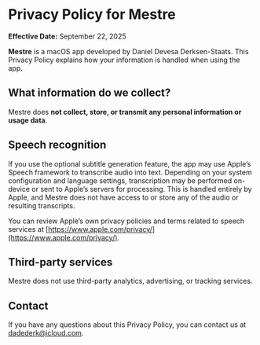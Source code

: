 # Privacy Policy for Mestre

**Effective Date:** September 22, 2025

**Mestre** is a macOS app developed by Daniel Devesa Derksen-Staats. This Privacy Policy explains how your information is handled when using the app.

## What information do we collect?

Mestre does **not collect, store, or transmit any personal information or usage data**.

## Speech recognition

If you use the optional subtitle generation feature, the app may use Apple’s Speech framework to transcribe audio into text. Depending on your system configuration and language settings, transcription may be performed on-device or sent to Apple’s servers for processing. This is handled entirely by Apple, and Mestre does not have access to or store any of the audio or resulting transcripts.

You can review Apple’s own privacy policies and terms related to speech services at [https://www.apple.com/privacy/](https://www.apple.com/privacy/).

## Third-party services

Mestre does not use third-party analytics, advertising, or tracking services.

## Contact

If you have any questions about this Privacy Policy, you can contact us at [dadederk@icloud.com](mailto:dadederk@icloud.com).
